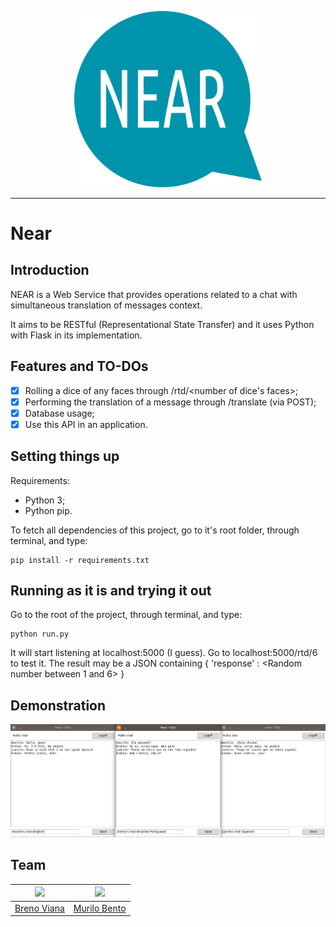 <p align="center"><img src ="img/logo.png" width="300px"/></p>

---

# Near

## Introduction

NEAR is a Web Service that provides operations related to a chat with simultaneous translation of messages context.

It aims to be RESTful (Representational State Transfer) and it uses Python with Flask in its implementation.

## Features and TO-DOs

- [x] Rolling a dice of any faces through /rtd/<number of dice's faces>;
- [x] Performing the translation of a message through /translate (via POST);
- [x] Database usage;
- [x] Use this API in an application.

## Setting things up

Requirements:

* Python 3;
* Python pip.

To fetch all dependencies of this project, go to it's root folder, through terminal, and type:

```
pip install -r requirements.txt
```

## Running as it is and trying it out

Go to the root of the project, through terminal, and type:

```
python run.py
```

It will start listening at localhost:5000 (I guess). Go to localhost:5000/rtd/6 to test it. The result may be a JSON containing { 'response' : <Random number between 1 and 6> }

## Demonstration

![Demonstration](img/demo.png)

## Team

[<img src="https://avatars2.githubusercontent.com/u/17532418?v=3&s=400" width="100"/>](https://github.com/brenomfviana) | [<img src="https://avatars1.githubusercontent.com/u/6081758?s=400&v=4" width="100"/>](https://github.com/murilobnt)
---|---
[Breno Viana](https://github.com/brenomfviana) | [Murilo Bento](https://github.com/murilobnt)
